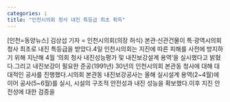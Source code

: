 ```yaml
---
categories: i
title: "인천시의회 청사 내진 특등급 최초 획득"
---
```

[인천=동양뉴스] 김상섭 기자 = 인천시의회(의장 허식) 본관·신관건물이 특·광역시의회 청사 최초로 내진 특등급을 받았다.4일 인천시의회는 지진에 따른 피해를 사전에 방지하기 위해 지난해 4월 ‘의회 청사 내진성능평가 및 내진보강설계 용역’을 실시했다고 밝혔다.그리고 내진보강이 필요한 준공(1991년) 30년의 인천시의회 본관동 청사에 대해 대대적인 공사를 진행했다.시의회 본관동 내진보강공사는 올해 실시설계 용역(2~4월)에 이어 공사(5~6월)를 실시, 시설의 구조적 안전성과 내진 성능을 확보했다.이후 지진 안전성에 대한 검증을